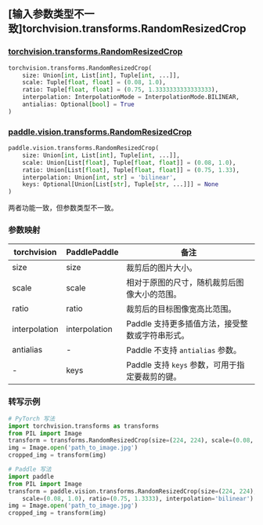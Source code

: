 ## [输入参数类型不一致]torchvision.transforms.RandomResizedCrop

### [torchvision.transforms.RandomResizedCrop](https://pytorch.org/vision/main/generated/torchvision.transforms.RandomResizedCrop.html)

```python
torchvision.transforms.RandomResizedCrop(
    size: Union[int, List[int], Tuple[int, ...]],
    scale: Tuple[float, float] = (0.08, 1.0),
    ratio: Tuple[float, float] = (0.75, 1.3333333333333333),
    interpolation: InterpolationMode = InterpolationMode.BILINEAR,
    antialias: Optional[bool] = True
)
```

### [paddle.vision.transforms.RandomResizedCrop](https://www.paddlepaddle.org.cn/documentation/docs/zh/develop/api/paddle/vision/transforms/RandomResizedCrop_cn.html)

```python
paddle.vision.transforms.RandomResizedCrop(
    size: Union[int, List[int], Tuple[int, ...]],
    scale: Union[List[float], Tuple[float, float]] = (0.08, 1.0),
    ratio: Union[List[float], Tuple[float, float]] = (0.75, 1.33),
    interpolation: Union[int, str] = 'bilinear',
    keys: Optional[Union[List[str], Tuple[str, ...]]] = None
)
```

两者功能一致，但参数类型不一致。

### 参数映射

| torchvision | PaddlePaddle | 备注                                                         |
| ------------------------------------------ | ------------------------------------------- | ------------------------------------------------------------ |
| size                      | size                  | 裁剪后的图片大小。                                           |
| scale                      | scale                         | 相对于原图的尺寸，随机裁剪后图像大小的范围。                |
| ratio                      | ratio                         | 裁剪后的目标图像宽高比范围。                                 |
| interpolation           | interpolation                   | Paddle 支持更多插值方法，接受整数或字符串形式。               |
| antialias                  | -                                           | Paddle 不支持 `antialias` 参数。                             |
| -                                          | keys         | Paddle 支持 `keys` 参数，可用于指定要裁剪的键。              |

### 转写示例

```python
# PyTorch 写法
import torchvision.transforms as transforms
from PIL import Image
transform = transforms.RandomResizedCrop(size=(224, 224), scale=(0.08, 1.0), ratio=(0.75, 1.3333), interpolation=transforms.InterpolationMode.BILINEAR)
img = Image.open('path_to_image.jpg')
cropped_img = transform(img)

# Paddle 写法
import paddle
from PIL import Image
transform = paddle.vision.transforms.RandomResizedCrop(size=(224, 224),
    scale=(0.08, 1.0), ratio=(0.75, 1.3333), interpolation='bilinear')
img = Image.open('path_to_image.jpg')
cropped_img = transform(img)

```
